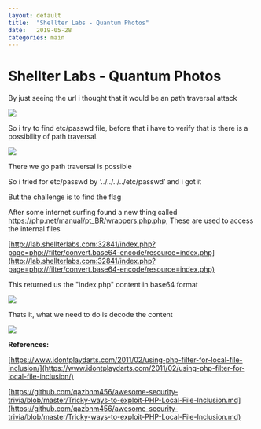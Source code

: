```yaml
---
layout: default
title:  "Shellter Labs - Quantum Photos"
date:   2019-05-28
categories: main
---
```


# Shellter Labs - Quantum Photos

By just seeing the url i thought that it would be an path traversal attack

![](https://paper-attachments.dropbox.com/s_C015D4DB976B99B96D3E063620ED6D69A30CDDB4E3F00CD6222B4A5F90684419_1559037502580_Screen+Shot+2019-05-28+at+3.27.42+PM.png)


So i try to find etc/passwd file, before that i have to verify that is there is a possibility of path traversal.

![](https://paper-attachments.dropbox.com/s_C015D4DB976B99B96D3E063620ED6D69A30CDDB4E3F00CD6222B4A5F90684419_1559037589896_Screen+Shot+2019-05-28+at+3.29.39+PM.png)


There we go path traversal is possible

So i tried for etc/passwd by ‘../../../../etc/passwd’ and i got it

But the challenge is to find the flag

After some internet surfing found a new thing called https://php.net/manual/pt_BR/wrappers.php.php, These are used to access the internal files

[http://lab.shellterlabs.com:32841/index.php?page=php://filter/convert.base64-encode/resource=index.php](http://lab.shellterlabs.com:32841/index.php?page=php://filter/convert.base64-encode/resource=index.php)

This returned us the "index.php" content in base64 format


![](https://paper-attachments.dropbox.com/s_C015D4DB976B99B96D3E063620ED6D69A30CDDB4E3F00CD6222B4A5F90684419_1559039478086_Screen+Shot+2019-05-28+at+3.52.04+PM.png)


Thats it, what we need to do is decode the content

![](https://paper-attachments.dropbox.com/s_C015D4DB976B99B96D3E063620ED6D69A30CDDB4E3F00CD6222B4A5F90684419_1559039683621_Screen+Shot+2019-05-28+at+4.04.23+PM.png)


**References:**

[https://www.idontplaydarts.com/2011/02/using-php-filter-for-local-file-inclusion/](https://www.idontplaydarts.com/2011/02/using-php-filter-for-local-file-inclusion/)

[https://github.com/qazbnm456/awesome-security-trivia/blob/master/Tricky-ways-to-exploit-PHP-Local-File-Inclusion.md](https://github.com/qazbnm456/awesome-security-trivia/blob/master/Tricky-ways-to-exploit-PHP-Local-File-Inclusion.md)


<div id="hyvor-talk-view"></div>
<script type="text/javascript">
    var HYVOR_TALK_WEBSITE = 961; // DO NOT CHANGE THIS
    var HYVOR_TALK_CONFIG = {
        url: '{{ page.url | absolute_url }}',
        id: '{{page.id}}'
    };
</script>
<script async type="text/javascript" src="//talk.hyvor.com/web-api/embed"></script>

